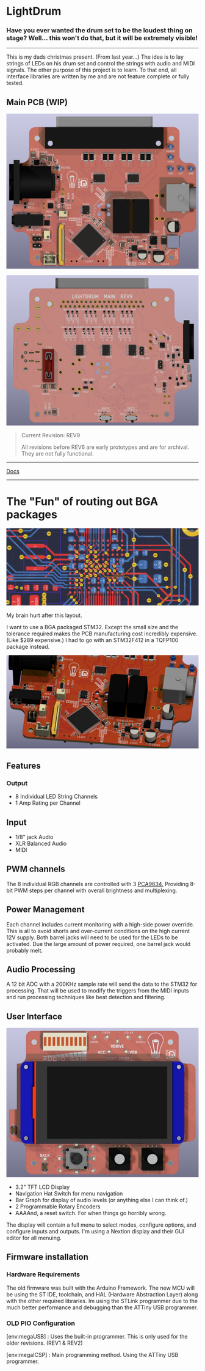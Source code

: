# LightDrum

### Have you ever wanted the drum set to be the loudest thing on stage? Well... this won't do that, but it will be extremely visible!

---

This is my dads christmas present. (From last year...) The idea is to lay strings of LEDs on his drum set and control the strings with audio and MIDI signals. The other purpose of this project is to learn. To that end, all interface libraries are written by me and are not feature complete or fully tested.

## Main PCB (WIP)

![Render 1](./Docs/Renders/REV9/LightDrum-Main-TOP-fancy1.png)

![Render 2](./Docs/Renders/REV9/LightDrum-Main-BOT-fancy1.png)

<!-- ## REV7 PCB Stack

![Render 2](./Docs/Renders/REV7/LightDrum-REV7_side2.jpg) -->

> Current Revision: REV9
>
> All revisions before REV6 are early prototypes and are for archival. They are not fully functional.

---

[Docs](./Docs/)

---

# The "Fun" of routing out BGA packages

![Headache](./Docs/Renders/REV8/my-brain-hurts3.JPG)

My brain hurt after this layout.

I want to use a BGA packaged STM32. Except the small size and the tolerance required makes the PCB manufacturing cost incredibly expensive. (Like $289 expensive.) I had to go with an STM32F412 in a TQFP100 package instead.

![New PCB](./Docs/Renders/REV9/LightDrum-Main-CLOSE-fancy1.png)

## Features

### Output
- 8 Individual LED String Channels
- 1 Amp Rating per Channel

## Input
- 1/8" jack Audio
- XLR Balanced Audio
- MIDI

## PWM channels

The 8 individual RGB channels are controlled with 3 [PCA9634.](https://www.nxp.com/docs/en/data-sheet/PCA9634.pdf) Providing 8-bit PWM steps per channel with overall brightness and multiplexing.

## Power Management

Each channel includes current monitoring with a high-side power override. This is all to avoid shorts and over-current conditions on the high current 12V supply. Both barrel jacks will need to be used for the LEDs to be activated. Due the large amount of power required, one barrel jack would probably melt.

## Audio Processing

A 12 bit ADC with a 200KHz sample rate will send the data to the STM32 for processing. That will be used to modify the triggers from the MIDI inputs and run processing techniques like beat detection and filtering.

## User Interface

![Interface Top](./Docs/Renders/REV9/LightDrum-Interface-TOP-fancy1.png)

- 3.2" TFT LCD Display
- Navigation Hat Switch for menu navigation
- Bar Graph for display of audio levels (or anything else I can think of.)
- 2 Programmable Rotary Encoders
- AAAAnd, a reset switch. For when things go horribly wrong.

The display will contain a full menu to select modes, configure options, and configure inputs and outputs. I'm using a Nextion display and their GUI editor for all menuing.

## Firmware installation

### Hardware Requirements

The old firmware was built with the Arduino Framework. The new MCU will be using the ST IDE, toolchain, and HAL (Hardware Abstraction Layer) along with the other required libraries. Im using the STLink programmer due to the much better performance and debugging than the ATTiny USB programmer.

### OLD PIO Configuration

[env:megaUSB] : Uses the built-in programmer. This is only used for the older revisions. (REV1 & REV2)

[env:megaICSP] : Main programming method. Using the ATTiny USB programmer.